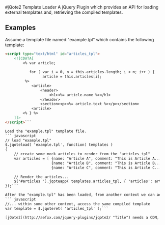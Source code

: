 #jQote2 Template Loader
A jQuery Plugin which provides an API for loading external templates and, retrieving the compiled templates.

## Examples
Assume a template file named "example.tpl" which contains the following template:

``` html
<script type="text/html" id="articles_tpl">
	<![CDATA[
    	<% var article;
    	   
    	   for ( var i = 0, n = this.articles.length; i < n; i++ ) {
			     article = this.articles[i]; 
		 %>
			<article>
				<header>
					<h1><%= article.name %></h1>
				</header>
				<section><p><%= article.text %></p></section>
			<article>
        <% } %>
	]]>
</script>```

Load the "example.tpl" template file.
``` javascript
// load "example.tpl"
$.jqoteload( 'example.tpl', function( templates )
{
    // create some mock articles to render from the "articles_tpl"
	var articles = [ {name: "Article A", comment: "This is Article A..." },
					 {name: "Article B", comment: "This is Article B..." },
					 {name: "Article C", comment: "This is Article C..." } ];
	 
	// Render the articles...
    $('#articles ').jqoteapp( templates.articles_tpl, { 'articles': articles } );
});```

After the "example.tpl" has been loaded, from another context we can access the compiled templates via their template element id. In this example "articles_tpl".
``` javascript
//... within some other context, access the same compiled template
var template = $.jqoteret( 'articles_tpl' );```

[jQote2](http://aefxx.com/jquery-plugins/jqote2/ "Title") needs a CDN, [vote for it](http://cdnjs.uservoice.com/forums/98277-general/suggestions/1805611-jqote2/ "Title").

